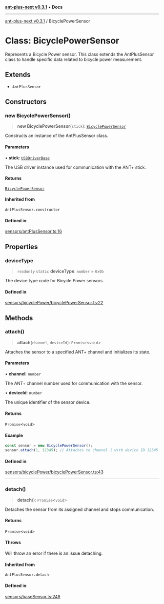 [**ant-plus-next v0.3.1**](../README.md) • **Docs**

***

[ant-plus-next v0.3.1](../README.md) / BicyclePowerSensor

# Class: BicyclePowerSensor

Represents a Bicycle Power sensor.
This class extends the AntPlusSensor class to handle specific data related to bicycle power measurement.

## Extends

- `AntPlusSensor`

## Constructors

### new BicyclePowerSensor()

> **new BicyclePowerSensor**(`stick`): [`BicyclePowerSensor`](BicyclePowerSensor.md)

Constructs an instance of the AntPlusSensor class.

#### Parameters

• **stick**: [`USBDriverBase`](../interfaces/USBDriverBase.md)

The USB driver instance used for communication with the ANT+ stick.

#### Returns

[`BicyclePowerSensor`](BicyclePowerSensor.md)

#### Inherited from

`AntPlusSensor.constructor`

#### Defined in

[sensors/antPlusSensor.ts:16](https://github.com/Benjamin-Stefan/ant-plus-next/blob/c9567bc41ed33c15275cf583dde1cd362dcbccff/src/sensors/antPlusSensor.ts#L16)

## Properties

### deviceType

> `readonly` `static` **deviceType**: `number` = `0x0b`

The device type code for Bicycle Power sensors.

#### Defined in

[sensors/bicyclePower/bicyclePowerSensor.ts:22](https://github.com/Benjamin-Stefan/ant-plus-next/blob/c9567bc41ed33c15275cf583dde1cd362dcbccff/src/sensors/bicyclePower/bicyclePowerSensor.ts#L22)

## Methods

### attach()

> **attach**(`channel`, `deviceId`): `Promise`\<`void`\>

Attaches the sensor to a specified ANT+ channel and initializes its state.

#### Parameters

• **channel**: `number`

The ANT+ channel number used for communication with the sensor.

• **deviceId**: `number`

The unique identifier of the sensor device.

#### Returns

`Promise`\<`void`\>

#### Example

```ts
const sensor = new BicyclePowerSensor();
sensor.attach(1, 12345); // Attaches to channel 1 with device ID 12345
```

#### Defined in

[sensors/bicyclePower/bicyclePowerSensor.ts:43](https://github.com/Benjamin-Stefan/ant-plus-next/blob/c9567bc41ed33c15275cf583dde1cd362dcbccff/src/sensors/bicyclePower/bicyclePowerSensor.ts#L43)

***

### detach()

> **detach**(): `Promise`\<`void`\>

Detaches the sensor from its assigned channel and stops communication.

#### Returns

`Promise`\<`void`\>

#### Throws

Will throw an error if there is an issue detaching.

#### Inherited from

`AntPlusSensor.detach`

#### Defined in

[sensors/baseSensor.ts:249](https://github.com/Benjamin-Stefan/ant-plus-next/blob/c9567bc41ed33c15275cf583dde1cd362dcbccff/src/sensors/baseSensor.ts#L249)
